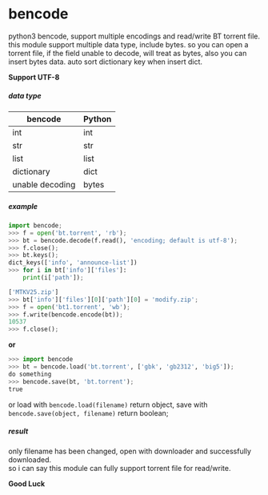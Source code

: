 bencode
=======

python3 bencode, support multiple encodings and read/write BT torrent file.
this module support multiple data type, include bytes. so you can open a torrent file, if the field unable to decode, will treat as bytes, also you can insert bytes data. auto sort dictionary key when insert dict.  

**Support UTF-8**
##### data type
|bencode|Python|
|-------|------|
| int | int |
| str | str |
| list| list|
| dictionary|dict|
| unable decoding| bytes|

##### example
```python
import bencode;
>>> f = open('bt.torrent', 'rb');
>>> bt = bencode.decode(f.read(), 'encoding; default is utf-8');
>>> f.close();
>>> bt.keys();
dict_keys(['info', 'announce-list'])
>>> for i in bt['info']['files']:
    print(i['path']);

['MTKV25.zip']
>>> bt['info']['files'][0]['path'][0] = 'modify.zip';
>>> f = open('bt1.torrent', 'wb');
>>> f.write(bencode.encode(bt));
10537
>>> f.close();
```

**or**  

```python
>>> import bencode
>>> bt = bencode.load('bt.torrent', ['gbk', 'gb2312', 'big5']);
do something
>>> bencode.save(bt, 'bt.torrent');
true
```  

or load with `bencode.load(filename)` return object, save with `bencode.save(object, filename)` return boolean;
##### result
only filename has been changed, open with downloader and successfully downloaded.  
so i can say this module can fully support torrent file for read/write.  

**Good Luck**
